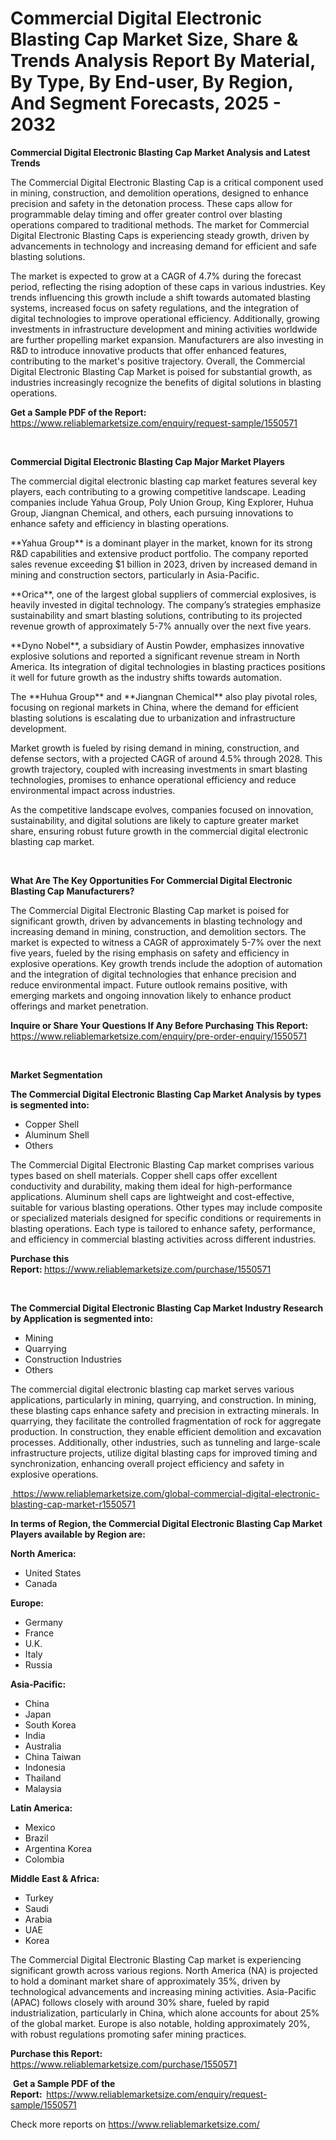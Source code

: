 <p><h1>Commercial Digital Electronic Blasting Cap Market Size, Share & Trends Analysis Report By Material, By Type, By End-user, By Region, And Segment Forecasts, 2025 - 2032</h1></p><p><strong>Commercial Digital Electronic Blasting Cap Market Analysis and Latest Trends</strong></p>
<p><p>The Commercial Digital Electronic Blasting Cap is a critical component used in mining, construction, and demolition operations, designed to enhance precision and safety in the detonation process. These caps allow for programmable delay timing and offer greater control over blasting operations compared to traditional methods. The market for Commercial Digital Electronic Blasting Caps is experiencing steady growth, driven by advancements in technology and increasing demand for efficient and safe blasting solutions.</p><p>The market is expected to grow at a CAGR of 4.7% during the forecast period, reflecting the rising adoption of these caps in various industries. Key trends influencing this growth include a shift towards automated blasting systems, increased focus on safety regulations, and the integration of digital technologies to improve operational efficiency. Additionally, growing investments in infrastructure development and mining activities worldwide are further propelling market expansion. Manufacturers are also investing in R&D to introduce innovative products that offer enhanced features, contributing to the market's positive trajectory. Overall, the Commercial Digital Electronic Blasting Cap Market is poised for substantial growth, as industries increasingly recognize the benefits of digital solutions in blasting operations.</p></p>
<p><strong>Get a Sample PDF of the Report:&nbsp;</strong> <a href="https://www.reliablemarketsize.com/enquiry/request-sample/1550571?utm_campaign=3165&utm_medium=2&utm_source=Github&utm_content=ia&utm_term=11042025&utm_id=commercial-digital-electronic-blasting-cap">https://www.reliablemarketsize.com/enquiry/request-sample/1550571</a></p>
<p>&nbsp;</p>
<p><strong>Commercial Digital Electronic Blasting Cap Major Market Players</strong></p>
<p><p>The commercial digital electronic blasting cap market features several key players, each contributing to a growing competitive landscape. Leading companies include Yahua Group, Poly Union Group, King Explorer, Huhua Group, Jiangnan Chemical, and others, each pursuing innovations to enhance safety and efficiency in blasting operations.</p><p>**Yahua Group** is a dominant player in the market, known for its strong R&D capabilities and extensive product portfolio. The company reported sales revenue exceeding $1 billion in 2023, driven by increased demand in mining and construction sectors, particularly in Asia-Pacific.</p><p>**Orica**, one of the largest global suppliers of commercial explosives, is heavily invested in digital technology. The company’s strategies emphasize sustainability and smart blasting solutions, contributing to its projected revenue growth of approximately 5-7% annually over the next five years. </p><p>**Dyno Nobel**, a subsidiary of Austin Powder, emphasizes innovative explosive solutions and reported a significant revenue stream in North America. Its integration of digital technologies in blasting practices positions it well for future growth as the industry shifts towards automation.</p><p>The **Huhua Group** and **Jiangnan Chemical** also play pivotal roles, focusing on regional markets in China, where the demand for efficient blasting solutions is escalating due to urbanization and infrastructure development.</p><p>Market growth is fueled by rising demand in mining, construction, and defense sectors, with a projected CAGR of around 4.5% through 2028. This growth trajectory, coupled with increasing investments in smart blasting technologies, promises to enhance operational efficiency and reduce environmental impact across industries.</p><p>As the competitive landscape evolves, companies focused on innovation, sustainability, and digital solutions are likely to capture greater market share, ensuring robust future growth in the commercial digital electronic blasting cap market.</p></p>
<p>&nbsp;</p>
<p><strong>What Are The Key Opportunities For Commercial Digital Electronic Blasting Cap Manufacturers?</strong></p>
<p><p>The Commercial Digital Electronic Blasting Cap market is poised for significant growth, driven by advancements in blasting technology and increasing demand in mining, construction, and demolition sectors. The market is expected to witness a CAGR of approximately 5-7% over the next five years, fueled by the rising emphasis on safety and efficiency in explosive operations. Key growth trends include the adoption of automation and the integration of digital technologies that enhance precision and reduce environmental impact. Future outlook remains positive, with emerging markets and ongoing innovation likely to enhance product offerings and market penetration.</p></p>
<p><strong>Inquire or Share Your Questions If Any Before Purchasing This Report:</strong> <a href="https://www.reliablemarketsize.com/enquiry/pre-order-enquiry/1550571?utm_campaign=3165&utm_medium=2&utm_source=Github&utm_content=ia&utm_term=11042025&utm_id=commercial-digital-electronic-blasting-cap">https://www.reliablemarketsize.com/enquiry/pre-order-enquiry/1550571</a></p>
<p>&nbsp;</p>
<p><strong>Market Segmentation</strong></p>
<p><strong>The Commercial Digital Electronic Blasting Cap Market Analysis by types is segmented into:</strong></p>
<p><ul><li>Copper Shell</li><li>Aluminum Shell</li><li>Others</li></ul></p>
<p><p>The Commercial Digital Electronic Blasting Cap market comprises various types based on shell materials. Copper shell caps offer excellent conductivity and durability, making them ideal for high-performance applications. Aluminum shell caps are lightweight and cost-effective, suitable for various blasting operations. Other types may include composite or specialized materials designed for specific conditions or requirements in blasting operations. Each type is tailored to enhance safety, performance, and efficiency in commercial blasting activities across different industries.</p></p>
<p><strong>Purchase this Report:&nbsp;</strong><a href="https://www.reliablemarketsize.com/purchase/1550571?utm_campaign=3165&utm_medium=2&utm_source=Github&utm_content=ia&utm_term=11042025&utm_id=commercial-digital-electronic-blasting-cap">https://www.reliablemarketsize.com/purchase/1550571</a></p>
<p>&nbsp;</p>
<p><strong>The Commercial Digital Electronic Blasting Cap Market Industry Research by Application is segmented into:</strong></p>
<p><ul><li>Mining</li><li>Quarrying</li><li>Construction Industries</li><li>Others</li></ul></p>
<p><p>The commercial digital electronic blasting cap market serves various applications, particularly in mining, quarrying, and construction. In mining, these blasting caps enhance safety and precision in extracting minerals. In quarrying, they facilitate the controlled fragmentation of rock for aggregate production. In construction, they enable efficient demolition and excavation processes. Additionally, other industries, such as tunneling and large-scale infrastructure projects, utilize digital blasting caps for improved timing and synchronization, enhancing overall project efficiency and safety in explosive operations.</p></p>
<p><a href="https://www.reliablemarketsize.com/global-commercial-digital-electronic-blasting-cap-market-r1550571?utm_campaign=3165&utm_medium=2&utm_source=Github&utm_content=ia&utm_term=11042025&utm_id=commercial-digital-electronic-blasting-cap">&nbsp;https://www.reliablemarketsize.com/global-commercial-digital-electronic-blasting-cap-market-r1550571</a></p>
<p><strong>In terms of Region, the Commercial Digital Electronic Blasting Cap Market Players available by Region are:</strong></p>
<p>
    <p> <strong> North America: </strong>
        <ul>
            <li>United States</li>
            <li>Canada</li>
        </ul>
        </p> 
    <p> <strong> Europe: </strong>
        <ul>
            <li>Germany</li>
            <li>France</li>
            <li>U.K.</li>
            <li>Italy</li>
            <li>Russia</li>
        </ul>
        </p> 
    <p> <strong> Asia-Pacific: </strong>
        <ul>
            <li>China</li>
            <li>Japan</li>
            <li>South Korea</li>
            <li>India</li>
            <li>Australia</li>
            <li>China Taiwan</li>
            <li>Indonesia</li>
            <li>Thailand</li>
            <li>Malaysia</li>
        </ul>
        </p> 
    <p> <strong> Latin America: </strong>
        <ul>
            <li>Mexico</li>
            <li>Brazil</li>
            <li>Argentina Korea</li>
            <li>Colombia</li>
        </ul>
        </p> 
    <p> <strong> Middle East & Africa: </strong>
        <ul>
            <li>Turkey</li>
            <li>Saudi</li>
            <li>Arabia</li>
            <li>UAE</li>
            <li>Korea</li>
        </ul>
    </p>
    </p>
<p><p>The Commercial Digital Electronic Blasting Cap market is experiencing significant growth across various regions. North America (NA) is projected to hold a dominant market share of approximately 35%, driven by technological advancements and increasing mining activities. Asia-Pacific (APAC) follows closely with around 30% share, fueled by rapid industrialization, particularly in China, which alone accounts for about 25% of the global market. Europe is also notable, holding approximately 20%, with robust regulations promoting safer mining practices.</p></p>
<p><strong>Purchase this Report: </strong><a href="https://www.reliablemarketsize.com/purchase/1550571?utm_campaign=3165&utm_medium=2&utm_source=Github&utm_content=ia&utm_term=11042025&utm_id=commercial-digital-electronic-blasting-cap">https://www.reliablemarketsize.com/purchase/1550571</a></p>
<p>&nbsp;<strong>Get a Sample PDF of the Report:&nbsp;&nbsp;</strong><a href="https://www.reliablemarketsize.com/enquiry/request-sample/1550571?utm_campaign=3165&utm_medium=2&utm_source=Github&utm_content=ia&utm_term=11042025&utm_id=commercial-digital-electronic-blasting-cap">https://www.reliablemarketsize.com/enquiry/request-sample/1550571</a></p>
<p><strong></strong></p>
<p>Check more reports on <a href="https://www.reliablemarketsize.com/?utm_campaign=3165&utm_medium=2&utm_source=Github&utm_content=ia&utm_term=11042025&utm_id=commercial-digital-electronic-blasting-cap">https://www.reliablemarketsize.com/</a></p>